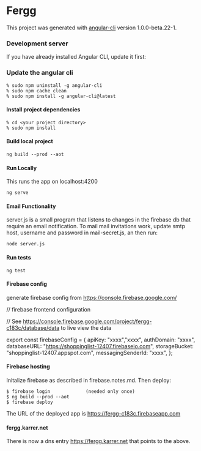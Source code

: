 # Fergg

This project was generated with [angular-cli](https://github.com/angular/angular-cli) version 1.0.0-beta.22-1.

### Development server

If you have already installed Angular CLI, update it first:
 
### Update the angular cli

    % sudo npm uninstall -g angular-cli
    % sudo npm cache clean
    % sudo npm install -g angular-cli@latest


#### Install project dependencies

    % cd <your project directory>
    % sudo npm install


#### Build local project

    ng build --prod --aot


#### Run Locally

This runs the app on localhost:4200

    ng serve

#### Email Functionality

server.js is a small program that listens to changes in the firebase db that
require an email notification. To mail mail invitations work,
update smtp host, username and password in mail-secret.js, an then run:

    node server.js
    

#### Run tests

    ng test



#### Firebase config

generate firebase config from https://console.firebase.google.com/

// firebase frontend configuration

// See https://console.firebase.google.com/project/fergg-c183c/database/data to live view the data

 export const firebaseConfig = { apiKey: "xxxx","xxxx", authDomain: "xxxx", databaseURL: "https://shoppinglist-12407.firebaseio.com", storageBucket: "shoppinglist-12407.appspot.com", messagingSenderId: "xxxx", };

#### Firebase hosting

Initalize firebase as described in firebase.notes.md. Then deploy:

    $ firebase login             (needed only once)
    $ ng build --prod --aot
    $ firebase deploy
    
The URL of the deployed app is https://fergg-c183c.firebaseapp.com

#### fergg.karrer.net

There is now a dns entry https://fergg.karrer.net that points to the above.
